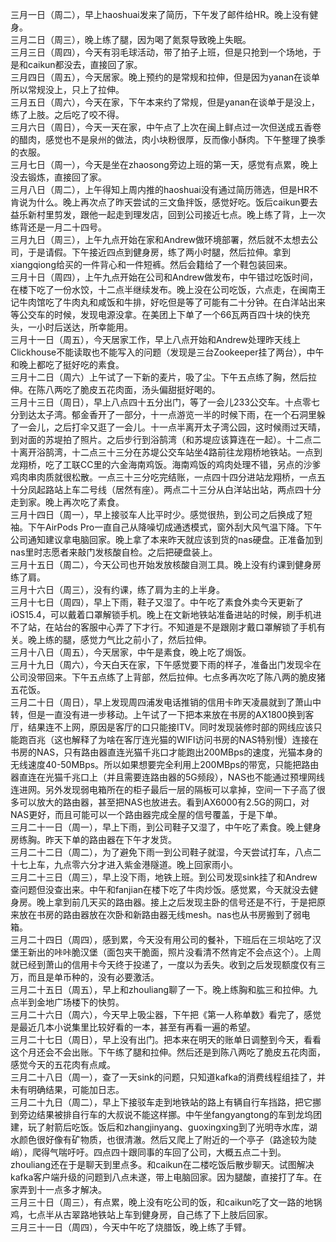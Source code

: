 
三月一日（周二），早上haoshuai发来了简历，下午发了邮件给HR。晚上没有健身。</br>
三月二日（周三），晚上练了腿，因为喝了氮泵导致晚上失眠。</br>
三月三日（周四），今天有羽毛球活动，带了拍子上班，但是只抢到一个场地，于是和caikun都没去，直接回了家。</br>
三月四日（周五），今天居家。晚上预约的是常规和拉伸，但是因为yanan在谈单所以常规没上，只上了拉伸。</br>
三月五日（周六），今天在家，下午本来约了常规，但是yanan在谈单于是没上，练了上肢。之后吃了咬不得。</br>
三月六日（周日），今天一天在家，中午点了上次在闽上鲜点过一次但送成五香卷的醋肉，感觉也不是泉州的做法，肉小块粉很厚，反而像小酥肉。下午整理了换季的衣服。</br>
三月七日（周一），今天是坐在zhaosong旁边上班的第一天，感觉有点累，晚上没去锻炼，直接回了家。</br>
三月八日（周二），上午得知上周内推的haoshuai没有通过简历筛选，但是HR不肯说为什么。晚上再次点了昨天尝试的三文鱼拌饭，感觉好吃。饭后caikun要去益乐新村里剪发，跟他一起走到理发店，回到公司接近七点。晚上练了背，上一次练背还是一月二十四号。</br>
三月九日（周三），上午九点开始在家和Andrew做环境部署，然后就不太想去公司，于是请假。下午接近四点到健身房，练了两小时腿，然后拉伸。拿到xiangqiong给买的一件背心和一件短裤。然后会籍给了一个鞋包装回来。</br>
三月十日（周四），上午九点开始在公司和Andrew做发布，中午错过吃饭时间，在楼下吃了一份水饺，十二点半继续发布。晚上没在公司吃饭，六点走，在闽南王记牛肉馆吃了牛肉丸和咸饭和牛排，好吃但是等了可能有二十分钟。在白洋站出来等公交车的时候，发现电源没拿。在美团上下单了一个66瓦两百四十块的快充头，一小时后送达，所幸能用。</br>
三月十一日（周五），今天居家工作，早上八点开始和Andrew处理昨天线上Clickhouse不能读取也不能写入的问题（发现是三台Zookeeper挂了两台），中午和晚上都吃了挺好吃的素食。</br>
三月十二日（周六）上午试了一下新的麦片，吸了尘。下午五点练了胸，然后拉伸。在陈八两吃了脆皮五花肉面，汤头偏甜挺好喝的。</br>
三月十三日（周日），早上八点四十五分出门，等了一会儿233公交车。十点零七分到达太子湾。郁金香开了一部分，十一点游览一半的时候下雨，在一个石洞里躲了一会儿，之后打伞又逛了一会儿。十一点半离开太子湾公园，这时候雨过天晴，到对面的苏堤拍了照片。之后步行到浴鹄湾（和苏堤应该算连在一起）。十二点二十离开浴鹄湾，十二点三十三分在苏堤公交车站坐4路前往龙翔桥地铁站。一点到龙翔桥，吃了工联CC里的六金海南鸡饭。海南鸡饭的鸡肉处理不错，另点的沙爹鸡肉串肉质就很松散。一点三十三分吃完结账，一点四十四分进站龙翔桥，一点五十分凤起路站上车二号线（居然有座）。两点二十三分从白洋站出站，两点四十分走到家。晚上再次吃了素食。</br>
三月十四日（周一），早上接驳车人比平时少。感觉很热，到公司之后换成了短袖。下午AirPods Pro一直自己从降噪切成通透模式，窗外刮大风气温下降。下午公司通知建议拿电脑回家。晚上拿了本来昨天就应该到货的nas硬盘。正准备加到nas里时志愿者来敲门发核酸自检。之后把硬盘装上。</br>
三月十五日（周二），今天公司也开始发放核酸自测工具。晚上没有约课到健身房练了肩。</br>
三月十六日（周三），没有约课，练了肩为主的上半身。</br>
三月十七日（周四），早上下雨，鞋子又湿了。中午吃了素食外卖今天更新了iOS15.4，可以戴着口罩解锁手机。晚上在文新地铁站准备进站的时候，刷手机进不了站，在站台的客服中心弄了下才行。不知道是不是跟刚才戴口罩解锁了手机有关。晚上练的腿，感觉力气比之前小了，然后拉伸。</br>
三月十八日（周五），今天居家，中午是素食，晚上吃了焗饭。</br>
三月十九日（周六），今天白天在家，下午感觉要下雨的样子，准备出门发现伞在公司没带回来。下午五点练了上背部，然后拉伸。七点多再次吃了陈八两的脆皮猪五花饭。</br>
三月二十日（周日），早上发现周四浦发电话推销的信用卡昨天凌晨就到了萧山中转，但是一直没有进一步移动。上午试了一下把本来放在书房的AX1800换到客厅，结果连不上网，原因是客厅的口只能接ITV。同时发现装修时部的网线应该只能跑百兆（这也解释了为啥在客厅连光猫的WIFI访问书房的NAS特别慢）连接在书房的NAS，只有路由器直连光猫千兆口才能跑出200MBps的速度，光猫本身的无线速度40-50MBps。所以如果想要完全利用上200MBps的带宽，只能把路由器直连在光猫千兆口上（并且需要连路由器的5G频段），NAS也不能通过预埋网线连进网。另外发现弱电箱所在的柜子最后一层的隔板可以拿掉，空间一下子高了很多可以放大的路由器，甚至把NAS也放进去。看到AX6000有2.5G的网口，对NAS更好，而且可能可以一个路由器完成全屋的信号覆盖，于是下单。</br>
三月二十一日（周一），早上下雨，到公司鞋子又湿了，中午吃了素食。晚上健身房练胸。昨天下单的路由器在下午才发货。</br>
三月二十二日（周二），为了避免下雨一到公司鞋子就湿，今天尝试打车，八点二十七上车，九点零六分才进入紫金港隧道。晚上回家雨小。</br>
三月二十三日（周三），早上没下雨，地铁上班。到公司发现sink挂了和Andrew查问题但没查出来。中午和fanjian在楼下吃了牛肉炒饭。感觉累，今天就没去健身房。晚上拿到前几天买的路由器。接上之后发现主卧的信号还是不行，于是把原来放在书房的路由器放在次卧和新路由器无线mesh。nas也从书房搬到了弱电箱。</br>
三月二十四日（周四），感到累，今天没有用公司的餐补，下班后在三坝站吃了汉堡王新出的咔咔脆汉堡（面包夹干脆面，照片没看清不然肯定不会点这个）。上周就已经到萧山的信用卡今天终于投递了，一度以为丢失。收到之后发现额度仅有三万，而且是单币种的，没有必要激活。</br>
三月二十五日（周五），早上和zhouliang聊了一下。晚上练胸和肱三和拉伸。九点半到金地广场楼下的快剪。</br>
三月二十六日（周六），今天早上吸尘器，下午把《第一人称单数》看完了，感觉是最近几本小说集里比较好看的一本，甚至有再看一遍的希望。</br>
三月二十七日（周日），早上没有出门。把本来在明天的账单日调整到今天，看看这个月还会不会出账。下午练了腿和拉伸。然后还是到陈八两吃了脆皮五花肉面，感觉今天的五花肉有点咸。</br>
三月二十八日（周一），查了一天sink的问题，只知道kafka的消费线程组挂了，并未有明确结果，可能加日志。</br>
三月二十九日（周二），早上下接驳车走到地铁站的路上有辆自行车挡路，把它挪到旁边结果被排自行车的大叔说不能这样挪。中午坐fangyangtong的车到龙坞团建，玩了射箭后吃饭。饭后和zhangjinyang、guoxingxing到了光明寺水库，湖水颜色很好像有矿物质，也很清澈。然后又爬上了附近的一个亭子（路途较为陡峭），爬得气喘吁吁。四点四十跟同事的车回了公司，大概五点二十到。zhouliang还在于是聊天到里点多。和caikun在二楼吃饭后散步聊天。试图解决kafka客户端升级的问题到八点未遂，带上电脑回家。因为腿酸，直接打了车。在家弄到十一点多才解决。</br>
三月三十日（周三），有点累，晚上没有吃公司的饭，和caikun吃了文一路的地锅鸡，七点半从古翠路地铁站上车到健身房，自己练了下上肢后回家。</br>
三月三十一日（周四），今天中午吃了烧腊饭，晚上练了手臂。</br>
